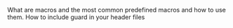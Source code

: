 What are macros and the most common predefined macros and how to use them.
How to include guard in your header files


